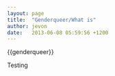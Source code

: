 ```yaml
---
layout: page
title:  "Genderqueer/What is"
author: jevon
date:   2013-06-08 05:59:56 +1200
---
```


{{genderqueer}}

Testing